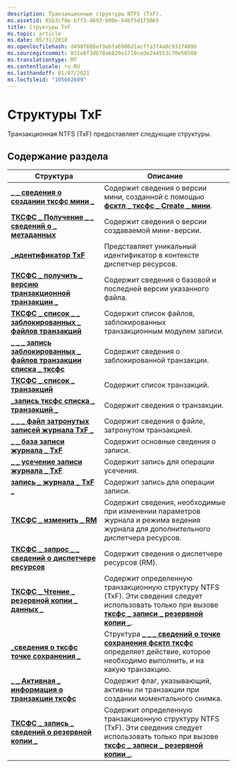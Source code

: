 ```yaml
---
description: Транзакционные структуры NTFS (TxF).
ms.assetid: 85b3cf8e-bff3-4693-b00e-64bf5d1f5065
title: Структуры TxF
ms.topic: article
ms.date: 05/31/2018
ms.openlocfilehash: d490f608ef9ebfa6906d1acffa374a0c9327489b
ms.sourcegitcommit: 831e8f3db78ab820e1710cede244553c70e50500
ms.translationtype: MT
ms.contentlocale: ru-RU
ms.lasthandoff: 01/07/2021
ms.locfileid: "105662609"
---
```

# <a name="txf-structures"></a>Структуры TxF

Транзакционная NTFS (TxF) предоставляет следующие структуры.

## <a name="in-this-section"></a>Содержание раздела



| Структура                                                                                                    | Описание                                                                                                                                                                                        |
|--------------------------------------------------------------------------------------------------------------|----------------------------------------------------------------------------------------------------------------------------------------------------------------------------------------------------|
| [**\_ \_ сведения о создании тксфс мини \_**](/windows/desktop/api/WinIoCtl/ns-winioctl-txfs_create_miniversion_info)<br/>                           | Содержит сведения о версии мини, созданной с помощью [**фсктл \_ тксфс \_ Create \_ мини**](/windows/win32/api/winioctl/ni-winioctl-fsctl_txfs_create_miniversion).<br/>                                            |
| [**ТКСФС \_ Получение \_ \_ сведений о \_ метаданных**](/windows/desktop/api/WinIoCtl/ns-winioctl-txfs_get_metadata_info_out)<br/>                              | Содержит сведения о версии создаваемой мини-версии.<br/>                                                                                                                 |
| [**\_идентификатор TxF**](/windows/desktop/api/TxfW32/ns-txfw32-txf_id)<br/>                                                                         | Представляет уникальный идентификатор в контексте диспетчер ресурсов.<br/>                                                                                                              |
| [**ТКСФС \_ получить \_ версию транзакционной транзакции \_**](/windows/desktop/api/WinIoCtl/ns-winioctl-txfs_get_transacted_version)<br/>                             | Содержит сведения о базовой и последней версии указанного файла.<br/>                                                                                                      |
| [**ТКСФС \_ список \_ \_ заблокированных \_ файлов транзакций**](/windows/desktop/api/WinIoCtl/ns-winioctl-txfs_list_transaction_locked_files)<br/>              | Содержит список файлов, заблокированных транзакционным модулем записи.<br/>                                                                                                                                 |
| [**\_ \_ \_ запись заблокированных \_ файлов транзакции списка \_ тксфс**](/windows/desktop/api/WinIoCtl/ns-winioctl-txfs_list_transaction_locked_files_entry)<br/> | Содержит сведения о заблокированной транзакции.<br/>                                                                                                                                        |
| [**ТКСФС \_ список \_ транзакций**](/windows/desktop/api/WinIoCtl/ns-winioctl-txfs_list_transactions)<br/>                                        | Содержит список транзакций.<br/>                                                                                                                                                        |
| [**\_запись тксфс списка \_ транзакций \_**](/windows/desktop/api/WinIoCtl/ns-winioctl-txfs_list_transactions_entry)<br/>                           | Содержит сведения о транзакции.<br/>                                                                                                                                               |
| [**\_ \_ \_ файл затронутых записей журнала TxF \_**](/windows/desktop/api/TxfW32/ns-txfw32-txf_log_record_affected_file)<br/>                          | Содержит сведения о файле, затронутом транзакцией.<br/>                                                                                                                     |
| [**\_ \_ база записи журнала \_ TxF**](/windows/desktop/api/TxfW32/ns-txfw32-txf_log_record_base)<br/>                                             | Содержит основные сведения о записи.<br/>                                                                                                                                                  |
| [**\_ \_ усечение записи журнала \_ TxF**](/windows/desktop/api/TxfW32/ns-txfw32-txf_log_record_truncate)<br/>                                     | Содержит запись для операции усечения.<br/>                                                                                                                                           |
| [**запись \_ журнала \_ TxF \_**](/windows/desktop/api/TxfW32/ns-txfw32-txf_log_record_write)<br/>                                           | Содержит запись для операции записи.<br/>                                                                                                                                              |
| [**ТКСФС \_ изменить \_ RM**](/windows/desktop/api/WinIoCtl/ns-winioctl-txfs_modify_rm)<br/>                                                        | Содержит сведения, необходимые при изменении параметров журнала и режима ведения журнала для дополнительного диспетчера ресурсов.<br/>                                                                      |
| [**ТКСФС \_ запрос \_ \_ сведений о диспетчере ресурсов**](/windows/desktop/api/WinIoCtl/ns-winioctl-txfs_query_rm_information)<br/>                                 | Содержит сведения о диспетчере ресурсов (RM).<br/>                                                                                                                                   |
| [**ТКСФС \_ Чтение \_ резервной копии \_ данных \_**](/windows/desktop/api/WinIoCtl/ns-winioctl-txfs_read_backup_information_out)<br/>                  | Содержит определенную транзакционную структуру NTFS (TxF). Эти сведения следует использовать только при вызове [**тксфс \_ записи \_ резервной копии \_**](/windows/desktop/api/WinIoCtl/ns-winioctl-txfs_write_backup_information).<br/>    |
| [**\_сведения о тксфс точке сохранения \_**](/windows/desktop/api/WinIoCtl/ns-winioctl-txfs_savepoint_information)<br/>                                | Структура [**\_ \_ \_ сведений о точке сохранения фсктл тксфс**](/windows/desktop/api/WinIoCtl/ns-winioctl-txfs_savepoint_information) определяет действие, которое необходимо выполнить, и на какую транзакцию.<br/>                                      |
| [**\_ \_ Активная \_ информация о транзакции тксфс**](/windows/desktop/api/WinIoCtl/ns-winioctl-txfs_transaction_active_info)<br/>                           | Содержит флаг, указывающий, активны ли транзакции при создании моментального снимка.<br/>                                                                                     |
| [**ТКСФС \_ запись \_ сведений о резервной копии \_**](/windows/desktop/api/WinIoCtl/ns-winioctl-txfs_write_backup_information)<br/>                         | Содержит определенную транзакционную структуру NTFS (TxF). Эти сведения следует использовать только при вызове [**тксфс \_ записи \_ резервной копии \_**](/windows/desktop/api/WinIoCtl/ns-winioctl-txfs_read_backup_information_out).<br/> |



 

 

